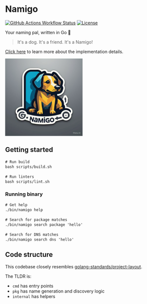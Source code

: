 # Namigo

[![GitHub Actions Workflow Status](https://img.shields.io/github/actions/workflow/status/huangsam/namigo/ci.yml)](https://github.com/huangsam/namigo/actions)
[![License](https://img.shields.io/github/license/huangsam/namigo)](https://github.com/huangsam/namigo/blob/main/LICENSE)

Your naming pal, written in Go 🐶

> It's a dog. It's a friend. It's a Namigo!

[Click here](./docs/approach.md) to learn more about the implementation details.

<img src="./images/namigo.jpeg" alt="Namigo" width="250px" />

## Getting started

```shell
# Run build
bash scripts/build.sh

# Run linters
bash scripts/lint.sh
```

### Running binary

```shell
# Get help
./bin/namigo help

# Search for package matches
./bin/namigo search package 'hello'

# Search for DNS matches
./bin/namigo search dns 'hello'
```

## Code structure

This codebase closely resembles [golang-standards/project-layout].

The TLDR is:

- `cmd` has entry points
- `pkg` has name generation and discovery logic
- `internal` has helpers

[golang-standards/project-layout]: https://github.com/golang-standards/project-layout
